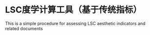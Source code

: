 # LSC度学计算工具（基于传统指标）
This is a simple procedure for assessing LSC aesthetic indicators and related documents
